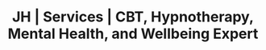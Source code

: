 ---
title: 'JH | Services | CBT, Hypnotherapy, Mental Health, and Wellbeing Expert'
layout: 'layouts/services.html'
canonical: 'https://www.justinehodgsonhypnotherapy.com/services/'
services:
    title1: 'About JH'
    para1: '"Having personally experienced such things as anxiety, trauma and chronic fatigue syndrome, and having recovered through the same therapies I offer today, allows me to truly understand other''s issue''s, and how best to treat them."'
    para2: 'By now hopefully, you’ve pressed the play button on both my welcome and about me recordings and I’ve saved you valuable time on reading a page full of words without much connection. As a hypnotherapist, it’s important you get a feel for my voice and personality if we are going to do some work together. I’m also a strong believer in being as real on paper as I am in person, hopefully this all resonates and feels authentic for every visitor to my site.'
    para3: 'At this stage you would have heard my story and know, just as so many before me and many to follow, I’ve had my own path to travel and it’s not always been straight forward but it has led me to where I am today and it continues to get better and convince me that, miracles actually do happen, every single day.'
    para4: 'I’m that guide. My desire today and every day hereon, is to make people feel less broken, so they can experience more joy and happiness and less stress in their lives. This in turn can only benefit those around them, and there we have it, a beautiful ripple effect begins and reaches far and wide, as far as the imagination can take you!'
videos:
    vid1: 'https://res.cloudinary.com/peggy-co/video/upload/c_scale,w_300/v1593601416/12%20Steps%20The%20Curative%20Hypno/welcome_mess_a02ez5.mp4'
    vid2: 'https://res.cloudinary.com/peggy-co/video/upload/c_scale,w_300/v1593601416/12%20Steps%20The%20Curative%20Hypno/welcome_mess_a02ez5.webm'
imagesservices:
    img1: 'https://res.cloudinary.com/peggy-co/image/upload/v1596119487/Well%20Being/journey_eaxuxe.jpg'
    img2: 'https://res.cloudinary.com/peggy-co/image/upload/v1596125701/Well%20Being/lady-field.min_jidrzu.jpg'
---